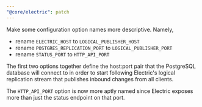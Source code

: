 ```yaml
---
"@core/electric": patch
---
```


Make some configuration option names more descriptive. Namely,

- rename `ELECTRIC_HOST` to `LOGICAL_PUBLISHER_HOST`
- rename `POSTGRES_REPLICATION_PORT` to `LOGICAL_PUBLISHER_PORT`
- rename `STATUS_PORT` to `HTTP_API_PORT`

The first two options together define the host:port pair that the PostgreSQL database will connect to
in order to start following Electric's logical replication stream that publishes inbound changes from all clients.

The `HTTP_API_PORT` option is now more aptly named since Electric exposes more than just the status endpoint
on that port.
